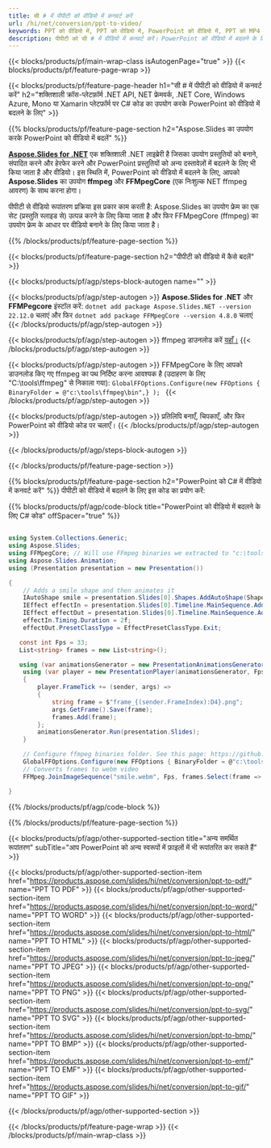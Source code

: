 ```yaml
---
title: सी # में पीपीटी को वीडियो में कनवर्ट करें
url: /hi/net/conversion/ppt-to-video/
keywords: PPT को वीडियो में, PPT को वीडियो में, PowerPoint को वीडियो में, PPT को MP4 में, C# API, .NET लाइब्रेरी में कन्वर्ट करें
description: पीपीटी को सी # में वीडियो में कनवर्ट करें। PowerPoint को वीडियो में बदलने के लिए .NET लाइब्रेरी API का उपयोग करें
---
```


{{< blocks/products/pf/main-wrap-class isAutogenPage="true" >}}
{{< blocks/products/pf/feature-page-wrap >}}

{{< blocks/products/pf/feature-page-header h1="सी # में पीपीटी को वीडियो में कनवर्ट करें" h2="शक्तिशाली क्रॉस-प्लेटफ़ॉर्म .NET API, NET फ्रेमवर्क, .NET Core, Windows Azure, Mono या Xamarin प्लेटफ़ॉर्म पर C# कोड का उपयोग करके PowerPoint को वीडियो में बदलने के लिए" >}}

{{% blocks/products/pf/feature-page-section h2="Aspose.Slides का उपयोग करके PowerPoint को वीडियो में बदलें" %}}

[**Aspose.Slides for .NET**](https://products.aspose.com/slides/hi/net/) एक शक्तिशाली .NET लाइब्रेरी है जिसका उपयोग प्रस्तुतियों को बनाने, संपादित करने और हेरफेर करने और PowerPoint प्रस्तुतियों को अन्य दस्तावेज़ों में बदलने के लिए भी किया जाता है और वीडियो। इस स्थिति में, PowerPoint को वीडियो में बदलने के लिए, आपको **Aspose.Slides** का उपयोग **ffmpeg** और **FFMpegCore** (एक निःशुल्क NET ffmpeg आवरण) के साथ करना होगा।

पीपीटी से वीडियो रूपांतरण प्रक्रिया इस प्रकार काम करती है: Aspose.Slides का उपयोग फ्रेम का एक सेट (प्रस्तुति स्लाइड से) उत्पन्न करने के लिए किया जाता है और फिर FFMpegCore (ffmpeg) का उपयोग फ्रेम के आधार पर वीडियो बनाने के लिए किया जाता है।

{{% /blocks/products/pf/feature-page-section %}}

{{< blocks/products/pf/feature-page-section  h2="पीपीटी को वीडियो में कैसे बदलें" >}}

{{< blocks/products/pf/agp/steps-block-autogen name="" >}}

{{< blocks/products/pf/agp/step-autogen >}}
**Aspose.Slides for .NET** और **FFMPegcore** इंस्टॉल करें: `dotnet add package Aspose.Slides.NET --version 22.12.0` चलाएं और फिर `dotnet add package FFMpegCore --version 4.8.0` चलाएं
{{< /blocks/products/pf/agp/step-autogen >}}

{{< blocks/products/pf/agp/step-autogen >}}
ffmpeg डाउनलोड करें [यहाँ।](https://ffmpeg.org/download.html)
{{< /blocks/products/pf/agp/step-autogen >}}

{{< blocks/products/pf/agp/step-autogen >}}
FFMpegCore के लिए आपको डाउनलोड किए गए ffmpeg का पथ निर्दिष्ट करना आवश्यक है (उदाहरण के लिए "C:\tools\ffmpeg" से निकाला गया): `GlobalFFOptions.Configure(new FFOptions { BinaryFolder = @"c:\tools\ffmpeg\bin",} ); `
{{< /blocks/products/pf/agp/step-autogen >}}

{{< blocks/products/pf/agp/step-autogen >}}
प्रतिलिपि बनाएँ, चिपकाएँ, और फिर PowerPoint को वीडियो कोड पर चलाएँ।
{{< /blocks/products/pf/agp/step-autogen >}}

{{< /blocks/products/pf/agp/steps-block-autogen >}}

{{< /blocks/products/pf/feature-page-section >}}

{{% blocks/products/pf/feature-page-section  h2="PowerPoint को C# में वीडियो में कनवर्ट करें" %}}
पीपीटी को वीडियो में बदलने के लिए इस कोड का प्रयोग करें:

{{% blocks/products/pf/agp/code-block title="PowerPoint को वीडियो में बदलने के लिए C# कोड" offSpacer="true" %}}
```cs

using System.Collections.Generic;
using Aspose.Slides;
using FFMpegCore; // Will use FFmpeg binaries we extracted to "c:\tools\ffmpeg" before
using Aspose.Slides.Animation;
using (Presentation presentation = new Presentation())

{
    // Adds a smile shape and then animates it
    IAutoShape smile = presentation.Slides[0].Shapes.AddAutoShape(ShapeType.SmileyFace, 110, 20, 500, 500);
    IEffect effectIn = presentation.Slides[0].Timeline.MainSequence.AddEffect(smile, EffectType.Fly, EffectSubtype.TopLeft, EffectTriggerType.AfterPrevious);
    IEffect effectOut = presentation.Slides[0].Timeline.MainSequence.AddEffect(smile, EffectType.Fly, EffectSubtype.BottomRight, EffectTriggerType.AfterPrevious);
    effectIn.Timing.Duration = 2f;
    effectOut.PresetClassType = EffectPresetClassType.Exit;

   const int Fps = 33;
   List<string> frames = new List<string>();

   using (var animationsGenerator = new PresentationAnimationsGenerator(presentation))
    using (var player = new PresentationPlayer(animationsGenerator, Fps))
    {
        player.FrameTick += (sender, args) =>
        {
            string frame = $"frame_{(sender.FrameIndex):D4}.png";
            args.GetFrame().Save(frame);
            frames.Add(frame);
        };
        animationsGenerator.Run(presentation.Slides);
    }

    // Configure ffmpeg binaries folder. See this page: https://github.com/rosenbjerg/FFMpegCore#installation
    GlobalFFOptions.Configure(new FFOptions { BinaryFolder = @"c:\tools\ffmpeg\bin", });
    // Converts frames to webm video
    FFMpeg.JoinImageSequence("smile.webm", Fps, frames.Select(frame => ImageInfo.FromPath(frame)).ToArray());

}
```
{{% /blocks/products/pf/agp/code-block %}}

{{% /blocks/products/pf/feature-page-section %}}

{{< blocks/products/pf/agp/other-supported-section title="अन्य समर्थित रूपांतरण" subTitle="आप PowerPoint को अन्य स्वरूपों में फ़ाइलों में भी रूपांतरित कर सकते हैं" >}}

{{< blocks/products/pf/agp/other-supported-section-item href="https://products.aspose.com/slides/hi/net/conversion/ppt-to-pdf/" name="PPT TO PDF" >}}
{{< blocks/products/pf/agp/other-supported-section-item href="https://products.aspose.com/slides/hi/net/conversion/ppt-to-word/" name="PPT TO WORD" >}}
{{< blocks/products/pf/agp/other-supported-section-item href="https://products.aspose.com/slides/hi/net/conversion/ppt-to-html/" name="PPT TO HTML" >}}
{{< blocks/products/pf/agp/other-supported-section-item href="https://products.aspose.com/slides/hi/net/conversion/ppt-to-jpeg/" name="PPT TO JPEG" >}}
{{< blocks/products/pf/agp/other-supported-section-item href="https://products.aspose.com/slides/hi/net/conversion/ppt-to-png/" name="PPT TO PNG" >}}
{{< blocks/products/pf/agp/other-supported-section-item href="https://products.aspose.com/slides/hi/net/conversion/ppt-to-svg/" name="PPT TO SVG" >}}
{{< blocks/products/pf/agp/other-supported-section-item href="https://products.aspose.com/slides/hi/net/conversion/ppt-to-bmp/" name="PPT TO BMP" >}}
{{< blocks/products/pf/agp/other-supported-section-item href="https://products.aspose.com/slides/hi/net/conversion/ppt-to-emf/" name="PPT TO EMF" >}}
{{< blocks/products/pf/agp/other-supported-section-item href="https://products.aspose.com/slides/hi/net/conversion/ppt-to-gif/" name="PPT TO GIF" >}}


{{< /blocks/products/pf/agp/other-supported-section >}}

{{< /blocks/products/pf/feature-page-wrap >}}
{{< /blocks/products/pf/main-wrap-class >}}